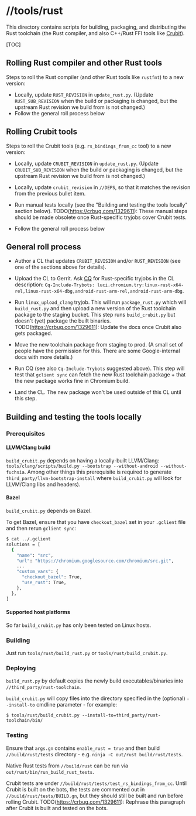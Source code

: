 # //tools/rust

This directory contains scripts for building, packaging, and distributing the
Rust toolchain (the Rust compiler, and also C++/Rust FFI tools like
[Crubit](https://github.com/google/crubit)).

[TOC]


## Rolling Rust compiler and other Rust tools

Steps to roll the Rust compiler (and other Rust tools like `rustfmt`) to
a new version:
- Locally, update `RUST_REVISION` in `update_rust.py`.
  (Update `RUST_SUB_REVISION` when the build or packaging is changed, but
  the upstream Rust revision we build from is not changed.)
- Follow the general roll process below


## Rolling Crubit tools

Steps to roll the Crubit tools (e.g. `rs_bindings_from_cc` tool)
to a new version:

- Locally, update `CRUBIT_REVISION` in `update_rust.py`.
  (Update `CRUBIT_SUB_REVISION` when the build or packaging is changed, but
  the upstream Rust revision we build from is not changed.)

- Locally, update `crubit_revision` in `//DEPS`, so that it matches
  the revision from the previous bullet item.

- Run manual tests locally (see the "Building and testing the tools locally"
  section below).
  TODO(https://crbug.com/1329611): These manual steps should
  be made obsolete once Rust-specific tryjobs cover Crubit
  tests.

- Follow the general roll process below


## General roll process

- Author a CL that updates `CRUBIT_REVISION` and/or `RUST_REVISION`
  (see one of the sections above for details).

- Upload the CL to Gerrit.
  Ask [CQ](//docs/infra/cq.md) for Rust-specific tryjobs in the CL description:
  `Cq-Include-Trybots: luci.chromium.try:linux-rust-x64-rel,linux-rust-x64-dbg,android-rust-arm-rel,android-rust-arm-dbg`.

- Run `linux_upload_clang` tryjob.  This will run `package_rust.py` which will
  `build_rust.py` and then upload a new version of the Rust toolchain package to
  the staging bucket.  This step runs `build_crubit.py` but doesn't (yet) package
  the built binaries.
  TODO(https://crbug.com/1329611): Update the docs once Crubit also gets packaged.

- Move the new toolchain package from staging to prod.
  (A small set of people have the permission for this.  There are
  some Google-internal docs with more details.)

- Run CQ (see also `Cq-Include-Trybots` suggested above).
  This step will test that `gclient sync` can fetch the new Rust toolchain
  package + that the new package works fine in Chromium build.

- Land the CL.  The new package won't be used outside of this CL
  until this step.


## Building and testing the tools locally

### Prerequisites

#### LLVM/Clang build

`build_crubit.py` depends on having a locally-built LLVM/Clang:
`tools/clang/scripts/build.py --bootstrap --without-android --without-fuchsia`.
Among other things this prerequisite is required to generate
`third_party/llvm-bootstrap-install` where `build_crubit.py` will look for
LLVM/Clang libs and headers).

#### Bazel

`build_crubit.py` depends on Bazel.

To get Bazel, ensure that you have `checkout_bazel` set in your `.gclient` file
and then rerun `gclient sync`:

```sh
$ cat ../.gclient
solutions = [
  {
    "name": "src",
    "url": "https://chromium.googlesource.com/chromium/src.git",
    ...
    "custom_vars": {
      "checkout_bazel": True,
      "use_rust": True,
    },
  },
]
```

#### Supported host platforms

So far `build_crubit.py` has only been tested on Linux hosts.

### Building

Just run `tools/rust/build_rust.py` or `tools/rust/build_crubit.py`.

### Deploying

`build_rust.py` by default copies the newly build executables/binaries into
`//third_party/rust-toolchain`.

`build_crubit.py` will copy files into the directory specified in the
(optional) `--install-to` cmdline parameter - for example:

```
$ tools/rust/build_crubit.py --install-to=third_party/rust-toolchain/bin/
```

### Testing

Ensure that `args.gn` contains `enable_rust = true` and then build
`//build/rust/tests` directory - e.g. `ninja -C out/rust build/rust/tests`.

Native Rust tests from `//build/rust` can be run via
`out/rust/bin/run_build_rust_tests`.

Crubit tests are under `//build/rust/tests/test_rs_bindings_from_cc`.  Until
Crubit is built on the bots, the tests are commented out in
`//build/rust/tests/BUILD.gn`, but they should still be built and run before
rolling Crubit.  TODO(https://crbug.com/1329611): Rephrase this paragraph
after Crubit is built and tested on the bots.

